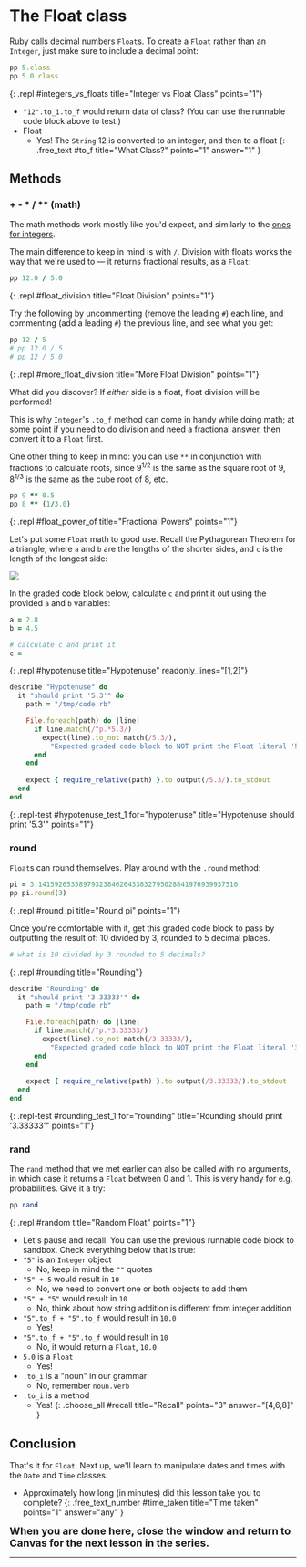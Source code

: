# The Float class

Ruby calls decimal numbers `Float`s. To create a `Float` rather than an `Integer`, just make sure to include a decimal point:

```ruby
pp 5.class
pp 5.0.class
```
{: .repl #integers_vs_floats title="Integer vs Float Class" points="1"}

- `"12".to_i.to_f` would return data of class? (You can use the runnable code block above to test.)
- Float
    - Yes! The `String` 12 is converted to an integer, and then to a float
{: .free_text #to_f title="What Class?" points="1" answer="1" }

## Methods

### + - * / ** (math) 

The math methods work mostly like you'd expect, and similarly to the [ones for integers](https://learn.firstdraft.com/lessons/70-ruby-intro-integer#-------math).

The main difference to keep in mind is with `/`. Division with floats works the way that we're used to — it returns fractional results, as a `Float`:

```ruby
pp 12.0 / 5.0
```
{: .repl #float_division title="Float Division" points="1"}

Try the following by uncommenting (remove the leading `#`) each line, and commenting (add a leading `#`) the previous line, and see what you get:

```ruby
pp 12 / 5
# pp 12.0 / 5
# pp 12 / 5.0
```
{: .repl #more_float_division title="More Float Division" points="1"}

What did you discover? If _either_ side is a float, float division will be performed!

This is why `Integer`'s `.to_f` method can come in handy while doing math; at some point if you need to do division and need a fractional answer, then convert it to a `Float` first.

One other thing to keep in mind: you can use `**` in conjunction with fractions to calculate roots, since 9<sup>1/2</sup> is the same as the square root of 9, 8<sup>1/3</sup> is the same as the cube root of 8, etc.

```ruby
pp 9 ** 0.5
pp 8 ** (1/3.0)
```
{: .repl #float_power_of title="Fractional Powers" points="1"}

Let's put some `Float` math to good use. Recall the Pythagorean Theorem for a triangle, where `a` and `b` are the lengths of the shorter sides, and `c` is the length of the longest side:

<!-- ![](assets/float/pythagorous.png) -->
![](https://res.cloudinary.com/dmxgp9oq2/image/upload/v1677034341/pythagorous_axrds0.png)

In the graded code block below, calculate `c` and print it out using the provided `a` and `b` variables:

```ruby
a = 2.8
b = 4.5

# calculate c and print it
c = 
```
{: .repl #hypotenuse title="Hypotenuse" readonly_lines="[1,2]"}

```ruby
describe "Hypotenuse" do
  it "should print '5.3'" do
    path = "/tmp/code.rb"

    File.foreach(path) do |line|
      if line.match(/^p.*5.3/)
        expect(line).to_not match(/5.3/),
          "Expected graded code block to NOT print the Float literal '5.3', but did."
      end
    end
    
    expect { require_relative(path) }.to output(/5.3/).to_stdout
  end
end
```
{: .repl-test #hypotenuse_test_1 for="hypotenuse" title="Hypotenuse should print '5.3'" points="1"}

### round 

`Float`s can round themselves. Play around with the `.round` method:

```ruby
pi = 3.1415926535897932384626433832795028841976939937510
pp pi.round(3)
```
{: .repl #round_pi title="Round pi" points="1"}

Once you're comfortable with it, get this graded code block to pass by outputting the result of: 10 divided by 3, rounded to 5 decimal places.

```ruby
# what is 10 divided by 3 rounded to 5 decimals?
```
{: .repl #rounding title="Rounding"}

```ruby
describe "Rounding" do
  it "should print '3.33333'" do
    path = "/tmp/code.rb"

    File.foreach(path) do |line|
      if line.match(/^p.*3.33333/)
        expect(line).to_not match(/3.33333/),
          "Expected graded code block to NOT print the Float literal '3.33333', but did."
      end
    end
    
    expect { require_relative(path) }.to output(/3.33333/).to_stdout
  end
end
```
{: .repl-test #rounding_test_1 for="rounding" title="Rounding should print '3.33333'" points="1"}

### rand 

The `rand` method that we met earlier can also be called with no arguments, in which case it returns a `Float` between 0 and 1. This is very handy for e.g. probabilities. Give it a try:

```ruby
pp rand
```
{: .repl #random title="Random Float" points="1"}

- Let's pause and recall. You can use the previous runnable code block to sandbox. Check everything below that is true:
- `"5"` is an `Integer` object
    - No, keep in mind the `""` quotes
- `"5" + 5` would result in `10`
    - No, we need to convert one or both objects to add them
- `"5" + "5"` would result in `10`
    - No, think about how string addition is different from integer addition
- `"5".to_f + "5".to_f` would result in `10.0`
    - Yes!
- `"5".to_f + "5".to_f` would result in `10`
    - No, it would return a `Float`, `10.0`
- `5.0` is a `Float`
    - Yes!
- `.to_i` is a "noun" in our grammar
    - No, remember `noun.verb`
- `.to_i` is a method
    - Yes!
{: .choose_all #recall title="Recall" points="3" answer="[4,6,8]" }

##  Conclusion

That's it for `Float`. Next up, we'll learn to manipulate dates and times with the `Date` and `Time` classes.

- Approximately how long (in minutes) did this lesson take you to complete?
{: .free_text_number #time_taken title="Time taken" points="1" answer="any" }

<span style="font-size: large">**When you are done here, close the window and return to Canvas for the next lesson in the series.**</span>

----
